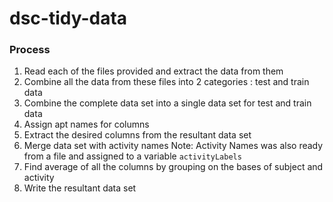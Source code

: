 # dsc-tidy-data

### Process
1. Read each of the files provided and extract the data from them
2. Combine all the data from these files into 2 categories : test and train data
3. Combine the complete data set into a single data set for test and train data
4. Assign apt names for columns
5. Extract the desired columns from the resultant data set
6. Merge data set with activity names
   Note: Activity Names was also ready from a file and assigned to a variable `activityLabels`
7. Find average of all the columns by grouping on the bases of subject and activity
8. Write the resultant data set